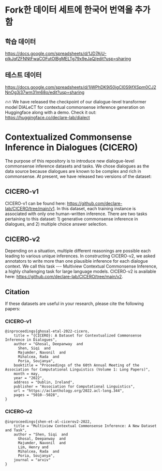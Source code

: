 # Fork한 데이터 세트에 한국어 번역을 추가함


## 학습 데이터      
https://docs.google.com/spreadsheets/d/1JD7AjU-pIkJqfZFNNtFwaCOFutOlBgMELTg79x9eJaQ/edit?usp=sharing
        

## 테스트 데이터        

https://docs.google.com/spreadsheets/d/1jWPhDK9i50jgCl0S9ifXSpm0CJ2NnOg3j37wm31m68o/edit?usp=sharing

       


:fire::fire: We have released the checkpoint of our dialogue-level transformer model DIALeCT for contextual commonsense inference generation on Huggingface along with a demo. Check it out: https://huggingface.co/declare-lab/dialect

# Contextualized Commonsense Inference in Dialogues (CICERO)

The purpose of this repository is to introduce new dialogue-level commonsense inference datasets and tasks. We chose dialogues as the data source because dialogues are known to be complex and rich in commonsense. At present, we have released two versions of the dataset:

## CICERO-v1

CICERO-v1 can be found here: https://github.com/declare-lab/CICERO/tree/main/v1.
In this dataset, each training instance is associated with only one human-written inference. There are two tasks pertaining to this dataset: 1) generative commonsense inference in dialogues, and 2) multiple choice answer selection.

## CICERO-v2

Depending on a situation, multiple different reasonings are possible each leading to various unique inferences. In constructing CICERO-v2, we asked annotators to write more than one plausible inference for each dialogue context. We call this task --- Multiview Contextual Commonsense Inference, a highly challenging task for large language models. CICERO-v2 is available here: https://github.com/declare-lab/CICERO/tree/main/v2.

## Citation

If these datasets are useful in your research, please cite the following papers:

### CICERO-v1

```
@inproceedings{ghosal-etal-2022-cicero,
    title = "{CICERO}: A Dataset for Contextualized Commonsense Inference in Dialogues",
    author = "Ghosal, Deepanway  and
      Shen, Siqi  and
      Majumder, Navonil  and
      Mihalcea, Rada  and
      Poria, Soujanya",
    booktitle = "Proceedings of the 60th Annual Meeting of the Association for Computational Linguistics (Volume 1: Long Papers)",
    month = may,
    year = "2022",
    address = "Dublin, Ireland",
    publisher = "Association for Computational Linguistics",
    url = "https://aclanthology.org/2022.acl-long.344",
    pages = "5010--5028",
}
```

### CICERO-v2

```
@inproceedings{shen-et-al-cicerov2-2022,
    title = "Multiview Contextual Commonsense Inference: A New Dataset and Task",
    author = "Shen, Siqi  and 
      Ghosal, Deepanway  and
      Majumder, Navonil  and
      Lim, Henry and
      Mihalcea, Rada  and
      Poria, Soujanya",
    journal = "arxiv"
}
```
